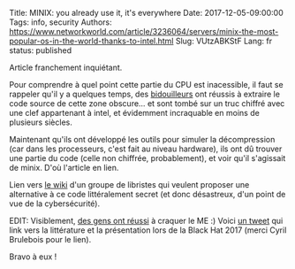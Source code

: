 Title: MINIX: you already use it, it's everywhere
Date: 2017-12-05-09:00:00
Tags: info, security
Authors: https://www.networkworld.com/article/3236064/servers/minix-the-most-popular-os-in-the-world-thanks-to-intel.html
Slug: VUtzABKStF
Lang: fr
status: published

Article franchement inquiétant.

Pour comprendre à quel point cette partie du CPU est inacessible,
il faut se rappeler qu'il y a quelques temps,
des [bidouilleurs](https://boingboing.net/2016/06/15/intel-x86-processors-ship-with.html) ont réussis à extraire le code source de cette zone
obscure… et sont tombé sur un truc chiffré avec une clef
appartenant à intel, et évidemment incraquable en moins de plusieurs siècles.

Maintenant qu'ils ont développé les outils pour simuler la décompression (car dans les processeurs, c'est fait au niveau hardware),
ils ont dû trouver une partie du code (celle non chiffrée, probablement),
et voir qu'il s'agissait de minix.
D'où l'article en lien.

Lien vers [le wiki](http://me.bios.io/ME:About) d'un groupe de libristes
qui veulent proposer une alternative à ce code littéralement secret (et donc désastreux, d'un point de vue de la cybersécurité).

EDIT: Visiblement, [des gens ont réussi](https://twitter.com/h0t_max/status/928269320064450560) à craquer le ME :)
Voici [un tweet](https://twitter.com/kennwhite/status/938559517087891457) qui link vers la littérature
et la présentation lors de la Black Hat 2017 (merci Cyril Brulebois pour le lien).

Bravo à eux !
